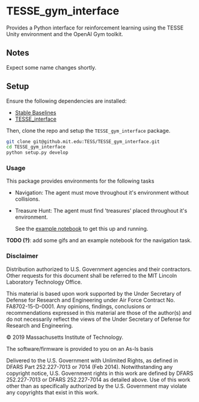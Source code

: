# TESSE_gym_interface

Provides a Python interface for reinforcement learning using the TESSE Unity environment and the OpenAI Gym toolkit.

## Notes

Expect some name changes shortly.

## Setup

Ensure the following dependencies are installed:
- [Stable Baselines](https://stable-baselines.readthedocs.io/en/master/)
- [TESSE_interface](https://github.mit.edu/TESS/TESSE_interface)

Then, clone the repo and setup the `TESSE_gym_interface` package.

```sh
git clone git@github.mit.edu:TESS/TESSE_gym_interface.git
cd TESSE_gym_interface
python setup.py develop
```

### Usage 

This package provides environments for the following tasks
- Navigation: The agent must move throughout it's environment without collisions.

- Treasure Hunt: The agent must find 'treasures' placed throughout it's environment. 
    
    See the [example notebook](https://github.mit.edu/TESS/TESSE_gym_interface/blob/master/agent-training.ipynb) to get this up and running.
   
__TODO (?)__: add some gifs and an example notebook for the navigation task.


### Disclaimer

Distribution authorized to U.S. Government agencies and their contractors. Other requests for this document shall be referred to the MIT Lincoln Laboratory Technology Office.

This material is based upon work supported by the Under Secretary of Defense for Research and Engineering under Air Force Contract No. FA8702-15-D-0001. Any opinions, findings, conclusions or recommendations expressed in this material are those of the author(s) and do not necessarily reflect the views of the Under Secretary of Defense for Research and Engineering.

© 2019 Massachusetts Institute of Technology.

The software/firmware is provided to you on an As-Is basis

Delivered to the U.S. Government with Unlimited Rights, as defined in DFARS Part 252.227-7013 or 7014 (Feb 2014). Notwithstanding any copyright notice, U.S. Government rights in this work are defined by DFARS 252.227-7013 or DFARS 252.227-7014 as detailed above. Use of this work other than as specifically authorized by the U.S. Government may violate any copyrights that exist in this work.
